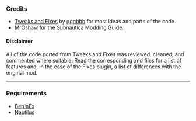 ### Credits
- [Tweaks and Fixes](https://github.com/qqqbbb/Tweaks-and-Fixes) by [qqqbbb](https://github.com/qqqbbb) for most ideas and parts of the code.
- [MrOshaw](https://github.com/mroshaw) for the [Subnautica Modding Guide](https://mroshaw.github.io/).
#### Disclaimer
All of the code ported from Tweaks and Fixes was reviewed, cleaned, and commented where suitable. Read the corresponding .md files for a list of features and, in the case of the Fixes plugin, a list of differences with the original mod.

---

### Requirements
- [BepInEx](https://www.nexusmods.com/subnautica/mods/1108)
- [Nautilus](https://www.nexusmods.com/subnautica/mods/1262)
